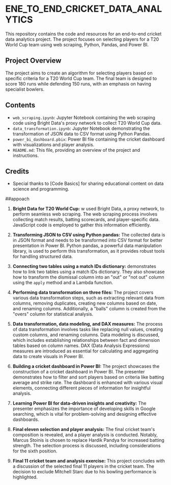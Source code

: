 # ENE_TO_END_CRICKET_DATA_ANALYTICS



This repository contains the code and resources for an end-to-end cricket data analytics project. The project focuses on selecting players for a T20 World Cup team using web scraping, Python, Pandas, and Power BI.

## Project Overview

The project aims to create an algorithm for selecting players based on specific criteria for a T20 World Cup team. The final team is designed to score 180 runs while defending 150 runs, with an emphasis on having specialist bowlers.


## Contents

- `web_scraping.ipynb`: Jupyter Notebook containing the web scraping code using Bright Data's proxy network to collect T20 World Cup data.
- `data_transformation.ipynb`: Jupyter Notebook demonstrating the transformation of JSON data to CSV format using Python Pandas.
- `power_bi_dashboard.pbix`: Power BI file containing the cricket dashboard with visualizations and player analysis.
- `README.md`: This file, providing an overview of the project and instructions.

## Credits

- Special thanks to [Code Basics] for sharing educational content on data science and programming.



##appoach



1. **Bright Data for T20 World Cup:**
   w  used Bright Data, a proxy network, to perform seamless web scraping. The web scraping process involves collecting match results, batting scorecards, and player-specific data. JavaScript code is employed to gather this information efficiently.

2. **Transforming JSON to CSV using Python pandas:**
   The collected data is in JSON format and needs to be transformed into CSV format for better presentation in Power BI. Python pandas, a powerful data manipulation library, is used to perform this transformation, as it provides robust tools for handling structured data.

3. **Connecting two tables using a match IDs dictionary:**
   demonstrates how to link two tables using a match IDs dictionary. They also showcase how to transform the dismissal column into an "out" or "not out" column using the `apply` method and a Lambda function.

4. **Performing data transformation on three files:**
   The project covers various data transformation steps, such as extracting relevant data from columns, removing duplicates, creating new columns based on date, and renaming columns. Additionally, a "balls" column is created from the "overs" column for statistical analysis.

5. **Data transformation, data modeling, and DAX measures:**
   The process of data transformation involves tasks like replacing null values, creating custom columns, and renaming columns. Data modeling is discussed, which includes establishing relationships between fact and dimension tables based on column names. DAX (Data Analysis Expressions) measures are introduced as essential for calculating and aggregating data to create visuals in Power BI.

6. **Building a cricket dashboard in Power BI:**
   The project showcases the construction of a cricket dashboard in Power BI. The presenter demonstrates how to filter and sort players based on criteria like batting average and strike rate. The dashboard is enhanced with various visual elements, connecting different pieces of information for insightful analysis.

7. **Learning Power BI for data-driven insights and creativity:**
   The presenter emphasizes the importance of developing skills in Google searching, which is vital for problem-solving and designing effective dashboards. 

8. **Final eleven selection and player analysis:**
   The final cricket team's composition is revealed, and a player analysis is conducted. Notably, Marcus Stoinis is chosen to replace Hardik Pandya for increased batting strength. The selection process is discussed, including considerations for the sixth position. 

9. **Final 11 cricket team and analysis exercise:**
   This project concludes with a discussion of the selected final 11 players in the cricket team. The decision to exclude Mitchell Starc due to his bowling performance is highlighted.

